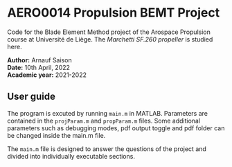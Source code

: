 # AERO0014 Propulsion BEMT Project
 
Code for the Blade Element Method project of the Arospace Propulsion course at Université de Liège. The _Marchetti SF.260 propeller_ is studied here.

**Author:** Arnauf Saison<br>
**Date:** 10th April, 2022<br>
**Academic year:** 2021-2022

## User guide
The program is excuted by running `main.m` in MATLAB. Parameters are contained in the `projParam.m` and `propParam.m` files. Some additional parameters such as debugging modes, pdf output toggle and pdf folder can be changed inside the main.m file.

The `main.m` file is designed to answer the questions of the project and divided into individually executable sections.
